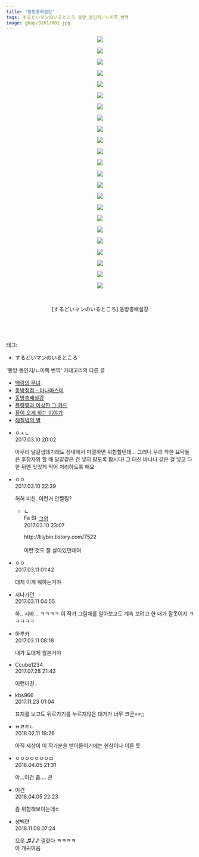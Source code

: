 ```yaml
---
title: "동방총배설강"
tags: するどいマンのいるところ 동방_동인지／ㄴ이쪽_번역
image: ghap/3161/001.jpg
---
```

<div class="article">
<p style="text-align: center; clear: none; float: none;"><img src="{{ site.nasurl }}/ghap/3161/001.jpg"/></p>
<p style="text-align: center; clear: none; float: none;"><img src="{{ site.nasurl }}/ghap/3161/002.jpg"/></p>
<p style="text-align: center; clear: none; float: none;"><img src="{{ site.nasurl }}/ghap/3161/003.jpg"/></p>
<p style="text-align: center; clear: none; float: none;"><img src="{{ site.nasurl }}/ghap/3161/004.jpg"/></p>
<p style="text-align: center; clear: none; float: none;"><img src="{{ site.nasurl }}/ghap/3161/005.jpg"/></p>
<p style="text-align: center; clear: none; float: none;"><img src="{{ site.nasurl }}/ghap/3161/006.jpg"/></p>
<p style="text-align: center; clear: none; float: none;"><img src="{{ site.nasurl }}/ghap/3161/007.jpg"/></p>
<p style="text-align: center; clear: none; float: none;"><img src="{{ site.nasurl }}/ghap/3161/008.jpg"/></p>
<p style="text-align: center; clear: none; float: none;"><img src="{{ site.nasurl }}/ghap/3161/009.jpg"/></p>
<p style="text-align: center; clear: none; float: none;"><img src="{{ site.nasurl }}/ghap/3161/010.jpg"/></p>
<p style="text-align: center; clear: none; float: none;"><img src="{{ site.nasurl }}/ghap/3161/011.jpg"/></p>
<p style="text-align: center; clear: none; float: none;"><img src="{{ site.nasurl }}/ghap/3161/012.jpg"/></p>
<p style="text-align: center; clear: none; float: none;"><img src="{{ site.nasurl }}/ghap/3161/013.jpg"/></p>
<p style="text-align: center; clear: none; float: none;"><img src="{{ site.nasurl }}/ghap/3161/014.jpg"/></p>
<p style="text-align: center; clear: none; float: none;"><img src="{{ site.nasurl }}/ghap/3161/015.jpg"/></p>
<p style="text-align: center; clear: none; float: none;"><img src="{{ site.nasurl }}/ghap/3161/016.jpg"/></p>
<p style="text-align: center; clear: none; float: none;"><img src="{{ site.nasurl }}/ghap/3161/017.jpg"/></p>
<p style="text-align: center; clear: none; float: none;"><img src="{{ site.nasurl }}/ghap/3161/018.jpg"/></p>
<p style="text-align: center; clear: none; float: none;"><img src="{{ site.nasurl }}/ghap/3161/019.jpg"/></p>
<p style="text-align: center; clear: none; float: none;"><img src="{{ site.nasurl }}/ghap/3161/020.jpg"/></p>
<p style="text-align: center; clear: none; float: none;"><img src="{{ site.nasurl }}/ghap/3161/021.jpg"/></p>
<p style="text-align: center; clear: none; float: none;"><img src="{{ site.nasurl }}/ghap/3161/022.jpg"/></p>
<p style="text-align: center; clear: none; float: none;"><img src="{{ site.nasurl }}/ghap/3161/023.jpg"/></p>
<p style="text-align: center; clear: none; float: none;"><br/></p>
<p style="text-align: center; clear: none; float: none;">[するどいマンのいるところ] 동방총배설강</p>
<p style="text-align: center; clear: none; float: none;"><br/></p>
<p><br/></p>
</div><div class="tagTrail">
<p>태그: </p>
<ul>
<li>するどいマンのいるところ</li>
</ul>
</div><div class="another">
<p>'동방 동인지/ㄴ이쪽 번역' 카테고리의 다른 글</p>
<ul>
<li><a href="/2017-03-22-ghap_3174">백랑의 무녀</a></li>
<li><a href="/2017-03-14-ghap_3170">동방청첩 - 마나마스미</a></li>
<li><a href="/2017-03-10-ghap_3161">동방총배설강</a></li>
<li><a href="/2017-03-07-ghap_3160">플량쨩과 이상한 그 카드</a></li>
<li><a href="/2017-03-02-ghap_3159">잠이 오게 하는 이야기</a></li>
<li><a href="/2017-03-01-ghap_3153">해질녘의 별</a></li>
</ul>
</div><div class="cb_module cb_fluid">
<div class="cb_wrt cb_profile">
<div class="comment">
<ul>
<li class="cb_thumb_off" id="comment14936065">
<div class="cb_comment_area">
<div class="cb_info_area">
<div class="cb_section">
<span class="cb_nick_name">ㅇㅅㄴ</span>
</div>
<div class="cb_section">
<span class="cb_date">2017.03.10 20:02 </span>
</div>
</div>
<div class="cb_dsc_comment">
<p class="cb_dsc">
											아무리 달걀껍데기래도 장내에서 파열하면 위험할텐데... 그러니 우리 착한 요탁들은 후장자위 할 때 달걀같은 건 넣지 말도록 합시다! 그 대신 바나나 같은 걸 넣고 다 한 뒤엔 맛있게 먹어 처리하도록 해요
										</p>
</div>
</div></li>
<li class="cb_thumb_off" id="comment14936197">
<div class="cb_comment_area">
<div class="cb_info_area">
<div class="cb_section">
<span class="cb_nick_name">ㅇㅇ</span>
</div>
<div class="cb_section">
<span class="cb_date">2017.03.10 22:39 </span>
</div>
</div>
<div class="cb_dsc_comment">
<p class="cb_dsc">
											허허 미친. 이런거 안짤림?<br/>
</p>
</div>
<ul>
<li class="cb_thumb_off" id="comment14936224">
<span class="cb_bu_subnode">ㄴ</span>
<div class="cb_comment_area">
<div class="cb_info_area">
<div class="cb_section">
<span class="cb_nick_name"><img alt="Favicon of https://ghaptouhou.tistory.com" height="16" onerror="this.onerror=null;this.parentNode.removeChild(this)" src="https://ghaptouhou.tistory.com/favicon.ico" width="16"/> <img alt="BlogIcon" height="16" onerror="this.parentNode.removeChild(this)" src="https://ghaptouhou.tistory.com/index.gif" width="16"/> <a href="https://ghaptouhou.tistory.com" onclick="return openLinkInNewWindow(this)"> 그압</a><span class="tistoryProfileLayerTrigger" onclick='TistoryProfile.show(event, this, {"title":"\uc800\uae30 \uc774\uac70 \ub098\uc911\uc5d0 \uc218\uc815 \uac00\ub2a5\ud558\ub098\uc694","url":"https:\/\/ghap.tistory.com","nickname":"\uadf8\uc555","items":[]}); return false;'></span></span>
</div>
<div class="cb_section">
<span class="cb_date">2017.03.10 23:07 </span>
</div>
</div>
<div class="cb_dsc_comment">
<p class="cb_dsc">
																http://lilybin.tistory.com/7522<br/>
<br/>
이런 것도 잘 살아있던데여
															</p>
</div>
</div>
</li>
</ul>
</div></li>
<li class="cb_thumb_off" id="comment14936339">
<div class="cb_comment_area">
<div class="cb_info_area">
<div class="cb_section">
<span class="cb_nick_name">ㅇㅇ</span>
</div>
<div class="cb_section">
<span class="cb_date">2017.03.11 01:42 </span>
</div>
</div>
<div class="cb_dsc_comment">
<p class="cb_dsc">
											대체 이게 뭐하는거야
										</p>
</div>
</div></li>
<li class="cb_thumb_off" id="comment14936397">
<div class="cb_comment_area">
<div class="cb_info_area">
<div class="cb_section">
<span class="cb_nick_name">지나가던</span>
</div>
<div class="cb_section">
<span class="cb_date">2017.03.11 04:55 </span>
</div>
</div>
<div class="cb_dsc_comment">
<p class="cb_dsc">
											하.. 시바... ㅋㅋㅋㅋ 이 작가 그림체를 알아보고도 계속 보려고 한 내가 잘못이지 ㅋㅋㅋㅋㅋ
										</p>
</div>
</div></li>
<li class="cb_thumb_off" id="comment14936443">
<div class="cb_comment_area">
<div class="cb_info_area">
<div class="cb_section">
<span class="cb_nick_name">하루카</span>
</div>
<div class="cb_section">
<span class="cb_date">2017.03.11 08:18 </span>
</div>
</div>
<div class="cb_dsc_comment">
<p class="cb_dsc">
											내가 도대체 뭘본거야
										</p>
</div>
</div></li>
<li class="cb_thumb_off" id="comment15046508">
<div class="cb_comment_area">
<div class="cb_info_area">
<div class="cb_section">
<span class="cb_nick_name">Ccube1234</span>
</div>
<div class="cb_section">
<span class="cb_date">2017.07.28 21:43 </span>
</div>
</div>
<div class="cb_dsc_comment">
<p class="cb_dsc">
											이런미친..
										</p>
</div>
</div></li>
<li class="cb_thumb_off" id="comment15135634">
<div class="cb_comment_area">
<div class="cb_info_area">
<div class="cb_section">
<span class="cb_nick_name">kbs966</span>
</div>
<div class="cb_section">
<span class="cb_date">2017.11.23 01:04 </span>
</div>
</div>
<div class="cb_dsc_comment">
<p class="cb_dsc">
											표지를 보고도 뒤로가기를 누르지않은 대가가 너무 크군==;;
										</p>
</div>
</div></li>
<li class="cb_thumb_off" id="comment15197479">
<div class="cb_comment_area">
<div class="cb_info_area">
<div class="cb_section">
<span class="cb_nick_name">ㅂㄹㅌㄴ</span>
</div>
<div class="cb_section">
<span class="cb_date">2018.02.11 19:26 </span>
</div>
</div>
<div class="cb_dsc_comment">
<p class="cb_dsc">
											아직 세상이 이 작가분을 받아들이기에는 한참이나 이른 듯
										</p>
</div>
</div></li>
<li class="cb_thumb_off" id="comment15234000">
<div class="cb_comment_area">
<div class="cb_info_area">
<div class="cb_section">
<span class="cb_nick_name">ㅇㅇㅇㅇㅇㅇㅇㅁ</span>
</div>
<div class="cb_section">
<span class="cb_date">2018.04.05 21:31 </span>
</div>
</div>
<div class="cb_dsc_comment">
<p class="cb_dsc">
											야...이건 좀.... 콘 
										</p>
</div>
</div></li>
<li class="cb_thumb_off" id="comment15234060">
<div class="cb_comment_area">
<div class="cb_info_area">
<div class="cb_section">
<span class="cb_nick_name">이건</span>
</div>
<div class="cb_section">
<span class="cb_date">2018.04.05 22:23 </span>
</div>
</div>
<div class="cb_dsc_comment">
<p class="cb_dsc">
											좀 위험해보이는데ㄷ
										</p>
</div>
</div></li>
<li class="cb_thumb_off" id="comment15369638">
<div class="cb_comment_area">
<div class="cb_info_area">
<div class="cb_section">
<span class="cb_nick_name">성백련</span>
</div>
<div class="cb_section">
<span class="cb_date">2018.11.08 07:24 </span>
</div>
</div>
<div class="cb_dsc_comment">
<p class="cb_dsc">
											으읏 ♫♪♪ 껄렸다 ㅋㅋㅋㅋ<br/>
아 개귀여움
										</p>
</div>
</div></li>
</ul>
</div>
</div><!-- commentList close -->
</div>